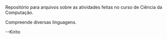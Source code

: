 Repositório para arquivos sobre as atividades feitas no curso de Ciência da Computação. 

Compreende diversas linguagens.

--Kirito

